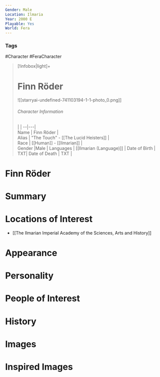 ```yaml
---
Gender: Male
Location: Ilmaria
Year: 2000 E
Playable: Yes
World: Fera
---
```


### Tags
#Character #FeraCharacter

> [!infobox|light]+  
> # Finn Röder  
> ![[starryai-undefined-741103194-1-1-photo_0.png]]  
> ###### Character Information
>  |   |
> --|---|  
> Name | Finn Röder |  
> Alias | "The Touch" - [[The Lucid Heisters]] |  
> Race | [[Human]] - [[Ilmarian]] |  
> Gender |Male |
> Languages | [[Ilmarian (Language)]] |
> Date of Birth | TXT|
> Date of Death | TXT |

# Finn Röder

# Summary

# Locations of Interest
- [[The Ilmarian Imperial Academy of the Sciences, Arts and History]]

# Appearance

# Personality

# People of Interest

# History

# Images

# Inspired Images